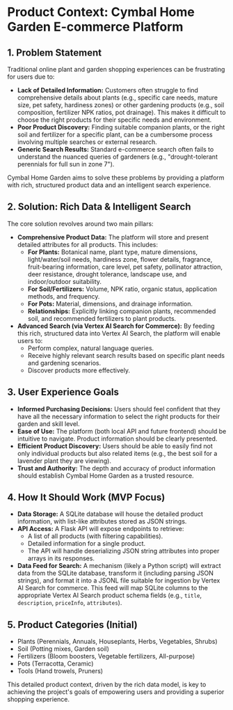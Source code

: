 # Product Context: Cymbal Home Garden E-commerce Platform

## 1. Problem Statement
Traditional online plant and garden shopping experiences can be frustrating for users due to:
*   **Lack of Detailed Information:** Customers often struggle to find comprehensive details about plants (e.g., specific care needs, mature size, pet safety, hardiness zones) or other gardening products (e.g., soil composition, fertilizer NPK ratios, pot drainage). This makes it difficult to choose the right products for their specific needs and environment.
*   **Poor Product Discovery:** Finding suitable companion plants, or the right soil and fertilizer for a specific plant, can be a cumbersome process involving multiple searches or external research.
*   **Generic Search Results:** Standard e-commerce search often fails to understand the nuanced queries of gardeners (e.g., "drought-tolerant perennials for full sun in zone 7").

Cymbal Home Garden aims to solve these problems by providing a platform with rich, structured product data and an intelligent search experience.

## 2. Solution: Rich Data & Intelligent Search
The core solution revolves around two main pillars:
*   **Comprehensive Product Data:** The platform will store and present detailed attributes for all products. This includes:
    *   **For Plants:** Botanical name, plant type, mature dimensions, light/water/soil needs, hardiness zone, flower details, fragrance, fruit-bearing information, care level, pet safety, pollinator attraction, deer resistance, drought tolerance, landscape use, and indoor/outdoor suitability.
    *   **For Soil/Fertilizers:** Volume, NPK ratio, organic status, application methods, and frequency.
    *   **For Pots:** Material, dimensions, and drainage information.
    *   **Relationships:** Explicitly linking companion plants, recommended soil, and recommended fertilizers to plant products.
*   **Advanced Search (via Vertex AI Search for Commerce):** By feeding this rich, structured data into Vertex AI Search, the platform will enable users to:
    *   Perform complex, natural language queries.
    *   Receive highly relevant search results based on specific plant needs and gardening scenarios.
    *   Discover products more effectively.

## 3. User Experience Goals
*   **Informed Purchasing Decisions:** Users should feel confident that they have all the necessary information to select the right products for their garden and skill level.
*   **Ease of Use:** The platform (both local API and future frontend) should be intuitive to navigate. Product information should be clearly presented.
*   **Efficient Product Discovery:** Users should be able to easily find not only individual products but also related items (e.g., the best soil for a lavender plant they are viewing).
*   **Trust and Authority:** The depth and accuracy of product information should establish Cymbal Home Garden as a trusted resource.

## 4. How It Should Work (MVP Focus)
*   **Data Storage:** A SQLite database will house the detailed product information, with list-like attributes stored as JSON strings.
*   **API Access:** A Flask API will expose endpoints to retrieve:
    *   A list of all products (with filtering capabilities).
    *   Detailed information for a single product.
    *   The API will handle deserializing JSON string attributes into proper arrays in its responses.
*   **Data Feed for Search:** A mechanism (likely a Python script) will extract data from the SQLite database, transform it (including parsing JSON strings), and format it into a JSONL file suitable for ingestion by Vertex AI Search for commerce. This feed will map SQLite columns to the appropriate Vertex AI Search product schema fields (e.g., `title`, `description`, `priceInfo`, `attributes`).

## 5. Product Categories (Initial)
*   Plants (Perennials, Annuals, Houseplants, Herbs, Vegetables, Shrubs)
*   Soil (Potting mixes, Garden soil)
*   Fertilizers (Bloom boosters, Vegetable fertilizers, All-purpose)
*   Pots (Terracotta, Ceramic)
*   Tools (Hand trowels, Pruners)

This detailed product context, driven by the rich data model, is key to achieving the project's goals of empowering users and providing a superior shopping experience.
